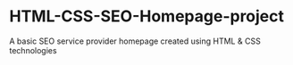 # HTML-CSS-SEO-Homepage-project
A basic SEO service provider homepage created using HTML &amp; CSS technologies
